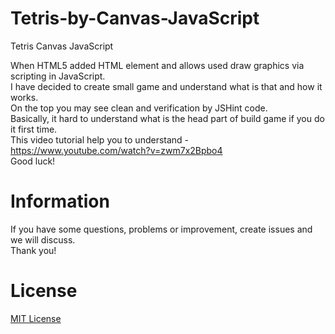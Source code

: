 Tetris-by-Canvas-JavaScript
===========================

Tetris Canvas JavaScript

When HTML5 added HTML <strong><canvas></strong> element and allows used draw graphics via scripting in JavaScript.<br/>
I have decided to create small game and understand what is that and how it works.<br/>
On the top you may see clean and verification by JSHint code.<br/>
Basically, it hard to understand what is the head part of build game if you do it first time.<br/>
This video tutorial help you to understand - https://www.youtube.com/watch?v=zwm7x2Bpbo4<br/>
Good luck!

Information
============
If you have some questions, problems or improvement, create issues and we will discuss.<br/>
Thank you!

License
========
[MIT License](http://opensource.org/licenses/mit-license.php)
